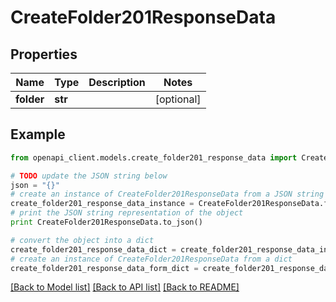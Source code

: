 # CreateFolder201ResponseData


## Properties
Name | Type | Description | Notes
------------ | ------------- | ------------- | -------------
**folder** | **str** |  | [optional] 

## Example

```python
from openapi_client.models.create_folder201_response_data import CreateFolder201ResponseData

# TODO update the JSON string below
json = "{}"
# create an instance of CreateFolder201ResponseData from a JSON string
create_folder201_response_data_instance = CreateFolder201ResponseData.from_json(json)
# print the JSON string representation of the object
print CreateFolder201ResponseData.to_json()

# convert the object into a dict
create_folder201_response_data_dict = create_folder201_response_data_instance.to_dict()
# create an instance of CreateFolder201ResponseData from a dict
create_folder201_response_data_form_dict = create_folder201_response_data.from_dict(create_folder201_response_data_dict)
```
[[Back to Model list]](../README.md#documentation-for-models) [[Back to API list]](../README.md#documentation-for-api-endpoints) [[Back to README]](../README.md)


